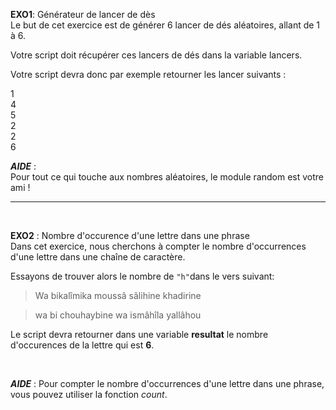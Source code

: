 **EXO1**: Générateur de lancer de dès
<br>
Le but de cet exercice est de générer 6 lancer de dés aléatoires, allant de 1 à 6.

Votre script doit récupérer ces lancers de dés dans la variable lancers.

Votre script devra donc par exemple retourner les lancer suivants : <br>

1 <br>
4<br>
5<br>
2<br>
2<br>
6<br>

***AIDE*** : 
<br>
Pour tout ce qui touche aux nombres aléatoires, le module random est votre ami !

<hr>
<br>

**EXO2** : Nombre d'occurence d'une lettre dans une phrase
<br>
Dans cet exercice, nous cherchons à compter le nombre d'occurrences d'une lettre dans une chaîne de caractère.

Essayons de trouver alors le nombre de `"h"`dans le vers suivant:
> Wa bikalîmika moussâ sâlihine khadirine 

>wa bi chouhaybine wa ismâhîla yallâhou

Le script devra retourner dans une variable **resultat** le nombre d'occurences de la lettre qui est **6**.

<br>

***AIDE***  : Pour compter le nombre d'occurrences d'une lettre dans une phrase, vous pouvez utiliser la fonction *count*.